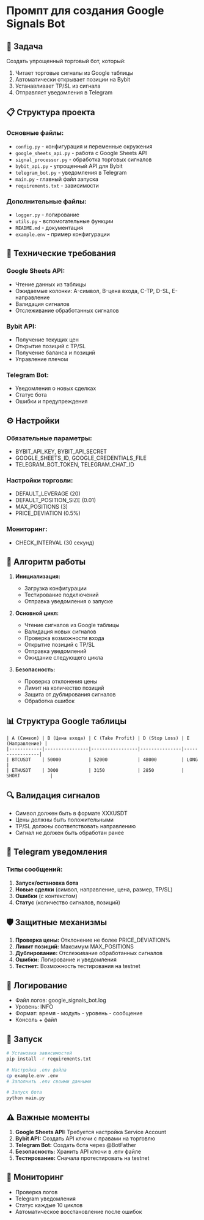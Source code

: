 # Промпт для создания Google Signals Bot

## 🎯 Задача
Создать упрощенный торговый бот, который:
1. Читает торговые сигналы из Google таблицы
2. Автоматически открывает позиции на Bybit
3. Устанавливает TP/SL из сигнала
4. Отправляет уведомления в Telegram

## 📋 Структура проекта

### Основные файлы:
- `config.py` - конфигурация и переменные окружения
- `google_sheets_api.py` - работа с Google Sheets API
- `signal_processor.py` - обработка торговых сигналов
- `bybit_api.py` - упрощенный API для Bybit
- `telegram_bot.py` - уведомления в Telegram
- `main.py` - главный файл запуска
- `requirements.txt` - зависимости

### Дополнительные файлы:
- `logger.py` - логирование
- `utils.py` - вспомогательные функции
- `README.md` - документация
- `example.env` - пример конфигурации

## 🔧 Технические требования

### Google Sheets API:
- Чтение данных из таблицы
- Ожидаемые колонки: A-символ, B-цена входа, C-TP, D-SL, E-направление
- Валидация сигналов
- Отслеживание обработанных сигналов

### Bybit API:
- Получение текущих цен
- Открытие позиций с TP/SL
- Получение баланса и позиций
- Управление плечом

### Telegram Bot:
- Уведомления о новых сделках
- Статус бота
- Ошибки и предупреждения

## ⚙️ Настройки

### Обязательные параметры:
- BYBIT_API_KEY, BYBIT_API_SECRET
- GOOGLE_SHEETS_ID, GOOGLE_CREDENTIALS_FILE
- TELEGRAM_BOT_TOKEN, TELEGRAM_CHAT_ID

### Настройки торговли:
- DEFAULT_LEVERAGE (20)
- DEFAULT_POSITION_SIZE (0.01)
- MAX_POSITIONS (3)
- PRICE_DEVIATION (0.5%)

### Мониторинг:
- CHECK_INTERVAL (30 секунд)

## 🚀 Алгоритм работы

1. **Инициализация:**
   - Загрузка конфигурации
   - Тестирование подключений
   - Отправка уведомления о запуске

2. **Основной цикл:**
   - Чтение сигналов из Google таблицы
   - Валидация новых сигналов
   - Проверка возможности входа
   - Открытие позиций с TP/SL
   - Отправка уведомлений
   - Ожидание следующего цикла

3. **Безопасность:**
   - Проверка отклонения цены
   - Лимит на количество позиций
   - Защита от дублирования сигналов
   - Обработка ошибок

## 📊 Структура Google таблицы

```
| A (Символ) | B (Цена входа) | C (Take Profit) | D (Stop Loss) | E (Направление) |
|------------|----------------|-----------------|---------------|-----------------|
| BTCUSDT    | 50000          | 52000           | 48000         | LONG            |
| ETHUSDT    | 3000           | 3150            | 2850          | SHORT           |
```

## 🔍 Валидация сигналов

- Символ должен быть в формате XXXUSDT
- Цены должны быть положительными
- TP/SL должны соответствовать направлению
- Сигнал не должен быть обработан ранее

## 📱 Telegram уведомления

### Типы сообщений:
1. **Запуск/остановка бота**
2. **Новые сделки** (символ, направление, цена, размер, TP/SL)
3. **Ошибки** (с контекстом)
4. **Статус** (количество сигналов, позиций)

## 🛡️ Защитные механизмы

1. **Проверка цены:** Отклонение не более PRICE_DEVIATION%
2. **Лимит позиций:** Максимум MAX_POSITIONS
3. **Дублирование:** Отслеживание обработанных сигналов
4. **Ошибки:** Логирование и уведомления
5. **Тестнет:** Возможность тестирования на testnet

## 📝 Логирование

- Файл логов: google_signals_bot.log
- Уровень: INFO
- Формат: время - модуль - уровень - сообщение
- Консоль + файл

## 🚀 Запуск

```bash
# Установка зависимостей
pip install -r requirements.txt

# Настройка .env файла
cp example.env .env
# Заполнить .env своими данными

# Запуск бота
python main.py
```

## ⚠️ Важные моменты

1. **Google Sheets API:** Требуется настройка Service Account
2. **Bybit API:** Создать API ключи с правами на торговлю
3. **Telegram Bot:** Создать бота через @BotFather
4. **Безопасность:** Хранить API ключи в .env файле
5. **Тестирование:** Сначала протестировать на testnet

## 🔄 Мониторинг

- Проверка логов
- Telegram уведомления
- Статус каждые 10 циклов
- Автоматическое восстановление после ошибок 